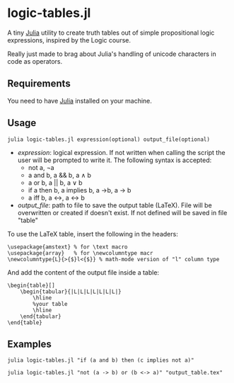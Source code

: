 # logic-tables.jl
A tiny [Julia](https://julialang.org/) utility to create truth tables out of simple
propositional logic expressions, inspired by the Logic course.

Really just made to brag about Julia's handling of unicode characters in code as
operators.

## Requirements
You need to have [Julia](https://julialang.org/) installed on your machine.

## Usage
`julia logic-tables.jl expression(optional) output_file(optional)`

- *expression*: logical expression. If not written when calling the script the user will be prompted to write it. The following syntax is accepted:
  - not a, ¬a
  - a and b, a && b, a ∧ b
  - a or b, a || b, a ∨ b
  - if a then b, a implies b, a ->b, a → b
  - a iff b, a <->, a ↔ b
- *output_file*: path to file to save the output table (LaTeX). File will be overwritten or created if doesn't exist. If not defined will be saved in file "table"

To use the LaTeX table, insert the following in the headers:
```
\usepackage{amstext} % for \text macro
\usepackage{array}   % for \newcolumntype macr
\newcolumntype{L}{>{$}l<{$}} % math-mode version of "l" column type
```

And add the content of the output file inside a table:
```
\begin{table}[]
    \begin{tabular}{|L|L|L|L|L|L|L|}
        \hline
        %your table
        \hline
    \end{tabular}
\end{table}
```

## Examples
`julia logic-tables.jl "if (a and b) then (c implies not a)"`

`julia logic-tables.jl "not (a -> b) or (b <-> a)" "output_table.tex"`

